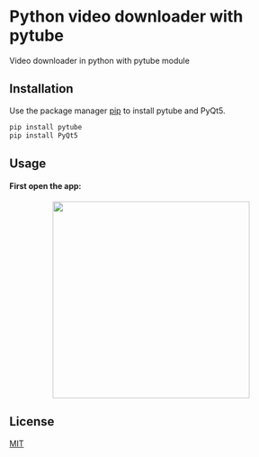 # Python video downloader with pytube

Video downloader in python with pytube module

## Installation

Use the package manager [pip](https://pip.pypa.io/en/stable/) to install pytube and PyQt5.

```bash
pip install pytube
pip install PyQt5
```
## Usage
#### First open the app:
<p align="center">
  <img src="https://prnt.sc/1186sej" width="350">
</p>


## License
[MIT](https://choosealicense.com/licenses/mit/)
